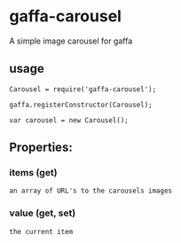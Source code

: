 # gaffa-carousel

A simple image carousel for gaffa

## usage

    Carousel = require('gaffa-carousel');

    gaffa.registerConstructor(Carousel);

    var carousel = new Carousel();

## Properties:

### items (get)

    an array of URL's to the carousels images

### value (get, set)

    the current item